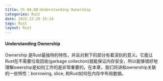 ```yaml
---
title: Ch 04.00:Understanding Ownership
categories: Rust
date: 2022-12-29 15:14
tags: Rust
layout: Rust
---
```

#### Understanding Ownership

Ownership 是Rust最独特的特性，并且对剩下的部分有着深刻的意义。它能让Rust在不需要垃圾回收(garbage collection)就能保证内存安全，所以能够很好地理解owership是如何工作的是非常重要的。在本章，我们将讲和ownership关联的一些特性：borrowing, slice, 和Rust如何在内存中布局数据。

